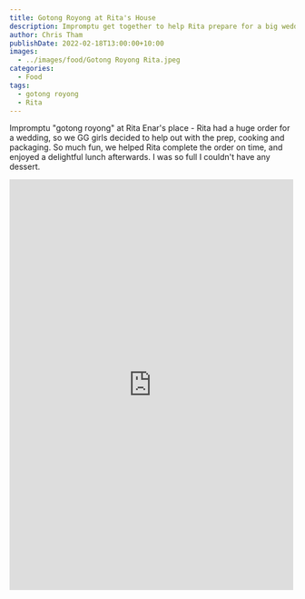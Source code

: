 ```yaml
---
title: Gotong Royong at Rita's House
description: Impromptu get together to help Rita prepare for a big wedding feast
author: Chris Tham
publishDate: 2022-02-18T13:00:00+10:00
images:
  - ../images/food/Gotong Royong Rita.jpeg
categories:
  - Food
tags:
  - gotong royong
  - Rita
---
```

Impromptu "gotong royong" at Rita Enar's place - Rita had a huge order for a wedding, so we GG girls decided to help out with the prep, cooking and packaging. So much fun, we helped Rita complete the order on time, and enjoyed a delightful lunch afterwards. I was so full I couldn't have any dessert.

<iframe src="https://www.facebook.com/plugins/post.php?href=https%3A%2F%2Fwww.facebook.com%2Fchris1.tham%2Fposts%2Fpfbid0ffEAjJWRjMS6NjboqwBYTvYzRK6bNPQDLcz6TinZmCdgSmeHJf4zB7R6f43KRT2Pl&show_text=true&width=500" width="500" height="723" style="border:none;overflow:hidden" scrolling="no" frameborder="0" allowfullscreen="true" allow="autoplay; clipboard-write; encrypted-media; picture-in-picture; web-share"></iframe>